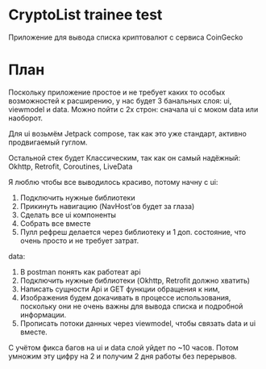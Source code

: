 # CryptoList trainee test
Приложение для вывода списка криптовалют с сервиса CoinGecko

# План

Поскольку приложение простое и не требует каких то особых возможностей к расширению, у нас будет 3 банальных слоя: ui, viewmodel и data. Можно пойти с 2х строн: сначала ui с моком data или наоборот. 

Для ui возьмём Jetpack compose, так как это уже стандарт, активно продвигаемый гуглом.

Остальной стек будет Классическим, так как он самый надёжный: Okhttp, Retrofit, Coroutines, LiveData

Я люблю чтобы все выводилось красиво, потому начну с ui:

1. Подключить нужные библиотеки
2. Прикинуть навигацию (NavHost’ов будет за глаза)
3. Сделать все ui компоненты
4. Собрать все вместе
5. Пулл рефреш делается через библиотеку и 1 доп. состояние, что очень просто и не требует затрат.

data:

1. В postman понять как работеат api
2. Подключить нужные библиотеки (Okhttp, Retrofit должно хватить)
3. Написать сущности Api и GET функции обращения к ним, 
4. Изображения будем докачивать в процессе использования, поскольку они не очень важны для вывода списка и подробной информации.
5. Прописать потоки данных через viewmodel, чтобы связать data и ui вместе.

С учётом фикса багов на ui и data слой уйдет по ~10 часов. Потом умножим эту цифру на 2 и получим 2 дня работы без перерывов.